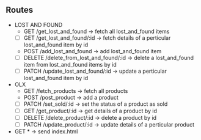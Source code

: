 ## Routes
- LOST AND FOUND
    - GET /get_lost_and_found -> fetch all lost_and_found items
    - [ ] GET /get_lost_and_found/:id -> fetch details of a perticular lost_and_found item by id
    - POST /add_lost_and_found -> add lost_and_found item
    <!-- - POST /post_found
    - POST /post_lost -->
    - [ ] DELETE /delete_from_lost_and_found/:id -> delete a lost_and_found item from lost_and_found items by id
    - [ ] PATCH /update_lost_and_found/:id -> update a perticular lost_and_found item by id
- OLX
    - GET /fetch_products -> fetch all products
    - POST /post_product -> add a product
    - [ ] PATCH /set_sold/:id -> set the status of a product as sold
    - [ ] GET /get_product/:id -> get details of a product by id
    - [ ] DELETE /delete_product/:id -> delete a product by id
    - [ ] PATCH /update_product/:id -> update details of a perticular product
- GET * -> send index.html
